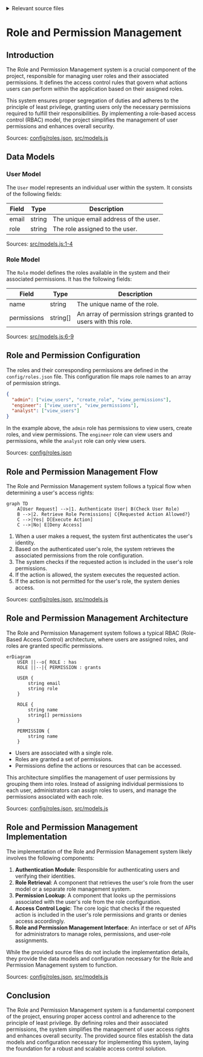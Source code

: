 <details>
<summary>Relevant source files</summary>

The following files were used as context for generating this wiki page:

- [config/roles.json](https://github.com/agattani123/access-control-service/blob/main/config/roles.json)
- [src/models.js](https://github.com/agattani123/access-control-service/blob/main/src/models.js)

</details>

# Role and Permission Management

## Introduction

The Role and Permission Management system is a crucial component of the project, responsible for managing user roles and their associated permissions. It defines the access control rules that govern what actions users can perform within the application based on their assigned roles.

This system ensures proper segregation of duties and adheres to the principle of least privilege, granting users only the necessary permissions required to fulfill their responsibilities. By implementing a role-based access control (RBAC) model, the project simplifies the management of user permissions and enhances overall security.

Sources: [config/roles.json](), [src/models.js]()

## Data Models

### User Model

The `User` model represents an individual user within the system. It consists of the following fields:

| Field | Type    | Description                                  |
|-------|---------|----------------------------------------------|
| email | string  | The unique email address of the user.        |
| role  | string  | The role assigned to the user.               |

Sources: [src/models.js:1-4]()

### Role Model

The `Role` model defines the roles available in the system and their associated permissions. It has the following fields:

| Field       | Type     | Description                                                  |
|-------------|----------|--------------------------------------------------------------|
| name        | string   | The unique name of the role.                                 |
| permissions | string[] | An array of permission strings granted to users with this role. |

Sources: [src/models.js:6-9]()

## Role and Permission Configuration

The roles and their corresponding permissions are defined in the `config/roles.json` file. This configuration file maps role names to an array of permission strings.

```json
{
  "admin": ["view_users", "create_role", "view_permissions"],
  "engineer": ["view_users", "view_permissions"],
  "analyst": ["view_users"]
}
```

In the example above, the `admin` role has permissions to view users, create roles, and view permissions. The `engineer` role can view users and permissions, while the `analyst` role can only view users.

Sources: [config/roles.json]()

## Role and Permission Management Flow

The Role and Permission Management system follows a typical flow when determining a user's access rights:

```mermaid
graph TD
    A[User Request] -->|1. Authenticate User| B(Check User Role)
    B -->|2. Retrieve Role Permissions| C{Requested Action Allowed?}
    C -->|Yes| D[Execute Action]
    C -->|No| E[Deny Access]
```

1. When a user makes a request, the system first authenticates the user's identity.
2. Based on the authenticated user's role, the system retrieves the associated permissions from the role configuration.
3. The system checks if the requested action is included in the user's role permissions.
4. If the action is allowed, the system executes the requested action.
5. If the action is not permitted for the user's role, the system denies access.

Sources: [config/roles.json](), [src/models.js]()

## Role and Permission Management Architecture

The Role and Permission Management system follows a typical RBAC (Role-Based Access Control) architecture, where users are assigned roles, and roles are granted specific permissions.

```mermaid
erDiagram
    USER ||--o{ ROLE : has
    ROLE ||--|{ PERMISSION : grants

    USER {
        string email
        string role
    }

    ROLE {
        string name
        string[] permissions
    }

    PERMISSION {
        string name
    }
```

- Users are associated with a single role.
- Roles are granted a set of permissions.
- Permissions define the actions or resources that can be accessed.

This architecture simplifies the management of user permissions by grouping them into roles. Instead of assigning individual permissions to each user, administrators can assign roles to users, and manage the permissions associated with each role.

Sources: [config/roles.json](), [src/models.js]()

## Role and Permission Management Implementation

The implementation of the Role and Permission Management system likely involves the following components:

1. **Authentication Module**: Responsible for authenticating users and verifying their identities.
2. **Role Retrieval**: A component that retrieves the user's role from the user model or a separate role management system.
3. **Permission Lookup**: A component that looks up the permissions associated with the user's role from the role configuration.
4. **Access Control Logic**: The core logic that checks if the requested action is included in the user's role permissions and grants or denies access accordingly.
5. **Role and Permission Management Interface**: An interface or set of APIs for administrators to manage roles, permissions, and user-role assignments.

While the provided source files do not include the implementation details, they provide the data models and configuration necessary for the Role and Permission Management system to function.

Sources: [config/roles.json](), [src/models.js]()

## Conclusion

The Role and Permission Management system is a fundamental component of the project, ensuring proper access control and adherence to the principle of least privilege. By defining roles and their associated permissions, the system simplifies the management of user access rights and enhances overall security. The provided source files establish the data models and configuration necessary for implementing this system, laying the foundation for a robust and scalable access control solution.